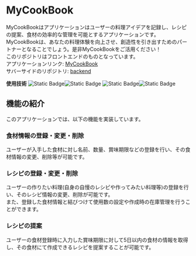 # MyCookBook

MyCookBookはアプリケーションはユーザーの料理アイデアを記録し、レシピの提案、食材の効率的な管理を可能とするアプリケーションです。  
MyCookBookは、あなたの料理体験を向上させ、創造性を引き出すためのパートナーとなることでしょう。是非MyCookBookをご活用ください！  
このリポジトリはフロントエンドのものとなっています。  
アプリケーションリンク: [MyCookBook](http://mycooookbook.com:3000)  
サバーサイドのリポジトリ: [backend](https://github.com/Gatch-you/menu_proposer_backend)

**使用技術**
![Static Badge](https://img.shields.io/badge/npm-9.6.7-green)![Static Badge](https://img.shields.io/badge/typescript-4.9.4-blue)
![Static Badge](https://img.shields.io/badge/react-18.2.0-red)![Static Badge](https://img.shields.io/badge/AWS-EC2,Route53-yellow)

## 機能の紹介

このアプリケーションでは、以下の機能を実装しています。

### 食材情報の登録・変更・削除
ユーザーが入手した食材に対し名前、数量、賞味期限などの登録を行い、その食材情報の変更、削除等が可能です。

### レシピの登録・変更・削除
ユーザーの作りたい料理(自身の自慢のレシピや作ってみたい料理等)の登録を行い、そのレシピ情報の変更、削除が可能です。  
また、登録した食材情報と結びつけて使用数の設定や作成時の在庫管理を行うことができます。

### レシピの提案
ユーザーの食材登録時に入力した賞味期限に対して5日以内の食材の情報を取得し、その食材にて作成できるレシピを提案することが可能です。

